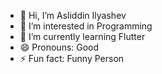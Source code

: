 - 👋 Hi, I’m Asliddin Ilyashev
- 👀 I’m interested in Programming
- 🌱 I’m currently learning Flutter
- 😄 Pronouns: Good
- ⚡ Fun fact: Funny Person

<!---
asliddinCoDeR77/asliddinCoDeR77 is a ✨ special ✨ repository because its `README.md` (this file) appears on your GitHub profile.
You can click the Preview link to take a look at your changes.
--->
